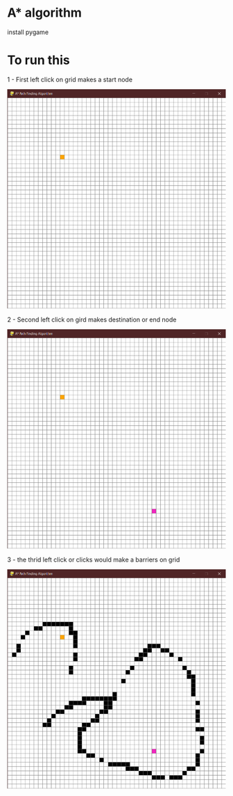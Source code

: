 # A* algorithm

install pygame 

# To run this

1 - First left click on grid makes a start node

![](https://github.com/RanakJaiswar/A-algorithm/blob/main/images/A_%20Path%20Finding%20Algorithm%2001-03-2021%2011_12_16.png)

2 - Second left click on gird makes destination or end node

![](https://github.com/RanakJaiswar/A-algorithm/blob/main/images/A_%20Path%20Finding%20Algorithm%2001-03-2021%2011_12_28.png)

3 - the thrid left click or clicks would make a barriers on grid

![](https://github.com/RanakJaiswar/A-algorithm/blob/main/images/A_%20Path%20Finding%20Algorithm%2001-03-2021%2011_12_44.png)
